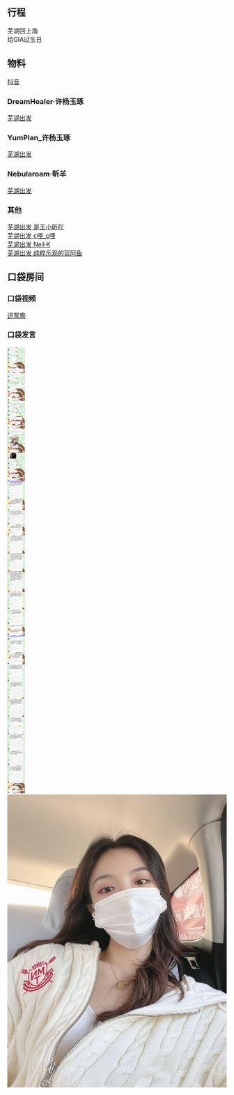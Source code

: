 ## 行程
芜湖回上海<br>
给GIA过生日

## 物料
[抖音](https://www.douyin.com/video/7024726435873033486)<br>
### DreamHealer·许杨玉琢
[芜湖出发](https://weibo.com/6375088879/KF7pQBHtn)<br>
### YumPlan_许杨玉琢
[芜湖出发](https://weibo.com/7335378002/KF6YKopel)<br>
### Nebularoam·昕羊
[芜湖出发](https://weibo.com/7584954147/KF9TTeSVt)<br>
### 其他
[芜湖出发 是王小昕吖](http://t.cn/A6xvRnoT)<br>
[芜湖出发 c哩_c哩](http://t.cn/A6xvRnoR)<br>
[芜湖出发 Neil·K](https://weibo.com/6615268628/KF94FdySQ)<br>
[芜湖出发 纯粹乐观的蓝阿鱼](https://weibo.com/6445571054/KF6YLAkT1)<br>
## 口袋房间
### 口袋视频
[逗鸳鸯](./pocket48/videos/)<br>

### 口袋发言
![口袋发言](./pocket48/imgs/messages1.jpeg)<br>
![口袋发言](./pocket48/imgs/P1.jpeg)<br>


